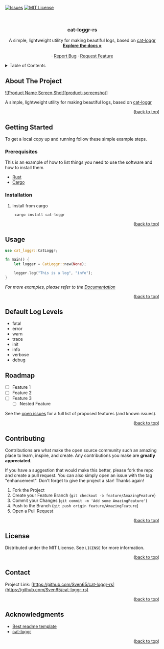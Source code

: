 <a name="readme-top"></a>

<!-- PROJECT SHIELDS -->
<!--
*** I'm using markdown "reference style" links for readability.
*** Reference links are enclosed in brackets [ ] instead of parentheses ( ).
*** See the bottom of this document for the declaration of the reference variables
*** for contributors-url, forks-url, etc. This is an optional, concise syntax you may use.
*** https://www.markdownguide.org/basic-syntax/#reference-style-links
-->
[![Issues][issues-shield]][issues-url]
[![MIT License][license-shield]][license-url]



<!-- PROJECT LOGO -->
<br />
<div align="center">
<h3 align="center">cat-loggr-rs</h3>

  <p align="center">
	A simple, lightweight utility for making beautiful logs, based on <a href="https://github.com/Ratismal/cat-loggr">cat-loggr</a>
    <br />
    <a href="https://github.com/Sven65/cat-loggr-rs"><strong>Explore the docs »</strong></a>
    <br />
    <br />
    ·
    <a href="https://github.com/Sven65/cat-loggr-rs/issues">Report Bug</a>
    ·
    <a href="https://github.com/Sven65/cat-loggr-rs/issues">Request Feature</a>
  </p>
</div>



<!-- TABLE OF CONTENTS -->
<details>
  <summary>Table of Contents</summary>
  <ol>
    <li>
      <a href="#about-the-project">About The Project</a>
      <ul>
        <li><a href="#built-with">Built With</a></li>
      </ul>
    </li>
    <li>
      <a href="#getting-started">Getting Started</a>
      <ul>
        <li><a href="#prerequisites">Prerequisites</a></li>
        <li><a href="#installation">Installation</a></li>
      </ul>
    </li>
    <li><a href="#usage">Usage</a></li>
    <li><a href="#roadmap">Roadmap</a></li>
    <li><a href="#contributing">Contributing</a></li>
    <li><a href="#license">License</a></li>
    <li><a href="#contact">Contact</a></li>
    <li><a href="#acknowledgments">Acknowledgments</a></li>
  </ol>
</details>



<!-- ABOUT THE PROJECT -->
## About The Project

[![Product Name Screen Shot][product-screenshot]](https://example.com)

A simple, lightweight utility for making beautiful logs, based on [cat-loggr](https://github.com/Ratismal/cat-loggr)



<p align="right">(<a href="#readme-top">back to top</a>)</p>


<!-- GETTING STARTED -->
## Getting Started

To get a local copy up and running follow these simple example steps.

### Prerequisites

This is an example of how to list things you need to use the software and how to install them.

* [Rust](https://www.rust-lang.org/tools/install)
* [Cargo](https://doc.rust-lang.org/cargo/getting-started/installation.html)

### Installation

1. Install from cargo
   ```sh
	cargo install cat-loggr
   ```

<p align="right">(<a href="#readme-top">back to top</a>)</p>



<!-- USAGE EXAMPLES -->
## Usage


```rs
use cat_loggr::CatLoggr;

fn main() {
	let logger = CatLoggr::new(None);

	logger.log("This is a log", "info");
}
```

_For more examples, please refer to the [Documentation](https://example.com)_

<p align="right">(<a href="#readme-top">back to top</a>)</p>

<!-- Default log levels -->

## Default Log Levels

- fatal
- error
- warn
- trace
- init
- info
- verbose
- debug


<!-- ROADMAP -->
## Roadmap

- [ ] Feature 1
- [ ] Feature 2
- [ ] Feature 3
    - [ ] Nested Feature

See the [open issues](https://github.com/Sven65/cat-loggr-rs/issues) for a full list of proposed features (and known issues).

<p align="right">(<a href="#readme-top">back to top</a>)</p>



<!-- CONTRIBUTING -->
## Contributing

Contributions are what make the open source community such an amazing place to learn, inspire, and create. Any contributions you make are **greatly appreciated**.

If you have a suggestion that would make this better, please fork the repo and create a pull request. You can also simply open an issue with the tag "enhancement".
Don't forget to give the project a star! Thanks again!

1. Fork the Project
2. Create your Feature Branch (`git checkout -b feature/AmazingFeature`)
3. Commit your Changes (`git commit -m 'Add some AmazingFeature'`)
4. Push to the Branch (`git push origin feature/AmazingFeature`)
5. Open a Pull Request

<p align="right">(<a href="#readme-top">back to top</a>)</p>



<!-- LICENSE -->
## License

Distributed under the MIT License. See `LICENSE` for more information.

<p align="right">(<a href="#readme-top">back to top</a>)</p>



<!-- CONTACT -->
## Contact

Project Link: [https://github.com/Sven65/cat-loggr-rs](https://github.com/Sven65/cat-loggr-rs)

<p align="right">(<a href="#readme-top">back to top</a>)</p>



<!-- ACKNOWLEDGMENTS -->
## Acknowledgments

* [Best readme template](https://github.com/othneildrew/Best-README-Template)
* [cat-loggr](https://github.com/Ratismal/cat-loggr)

<p align="right">(<a href="#readme-top">back to top</a>)</p>



<!-- MARKDOWN LINKS & IMAGES -->
<!-- https://www.markdownguide.org/basic-syntax/#reference-style-links -->
[issues-shield]: https://img.shields.io/github/issues/Sven65/cat-loggr-rs.svg?style=for-the-badge

[issues-url]: https://github.com/Sven65/cat-loggr-rs/issues
[license-shield]: https://img.shields.io/github/license/Sven65/cat-loggr-rs.svg?style=for-the-badge
[license-url]: https://github.com/Sven65/cat-loggr-rs/blob/master/LICENSE.txt
